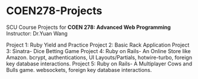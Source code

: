 # COEN278-Projects
SCU Course Projects for **COEN 278: Advanced Web Programming**
Instructor: Dr.Yuan Wang

Project 1: Ruby Yield and Practice
Project 2: Basic Rack Application
Project 3: Sinatra- Dice Betting Game
Project 4: Ruby on Rails- An Online Store like Amazon. bcrypt, authentications, UI Layouts/Partials, hotwire-turbo, foreign key database interactions.
Project 5: Ruby on Rails- A Multiplayer Cows and Bulls game. websockets, foreign key database interactions.
